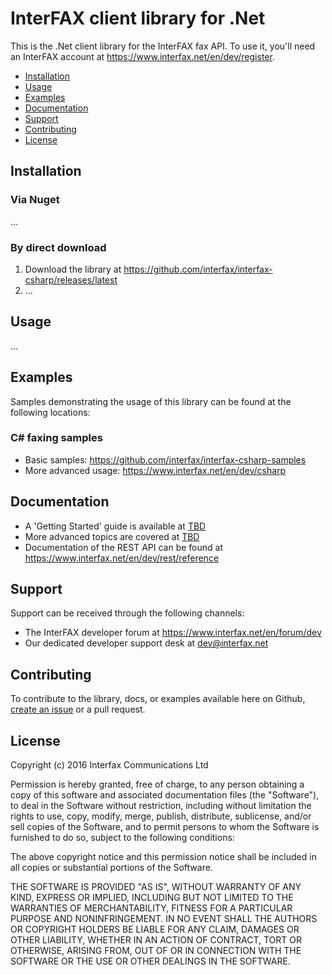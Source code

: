 # InterFAX client library for .Net

This is the .Net client library for the InterFAX fax API. To use it, you'll need an InterFAX account at https://www.interfax.net/en/dev/register. 

* [Installation](https://github.com/interfax/interfax-dotnet#installation)
* [Usage](https://github.com/interfax/interfax-dotnet#usage)
* [Examples](https://github.com/interfax/interfax-dotnet#examples)
* [Documentation](https://github.com/interfax/interfax-dotnet#documentation)
* [Support](https://github.com/interfax/interfax-dotnet#support)
* [Contributing](https://github.com/interfax/interfax-dotnet#contributing)
* [License](https://github.com/interfax/interfax-dotnet#license)

## Installation

### Via Nuget

...

### By direct download

1. Download the library at https://github.com/interfax/interfax-csharp/releases/latest
2. ...

## Usage

...

## Examples

Samples demonstrating the usage of this library can be found at the following locations:

### C# faxing samples

* Basic samples: https://github.com/interfax/interfax-csharp-samples
* More advanced usage: https://www.interfax.net/en/dev/csharp

## Documentation

* A 'Getting Started' guide is available at [TBD](#)
* More advanced topics are covered at [TBD](#)
* Documentation of the REST API can be found at https://www.interfax.net/en/dev/rest/reference

## Support

Support can be received through the following channels:

* The InterFAX developer forum at https://www.interfax.net/en/forum/dev
* Our dedicated developer support desk at dev@interfax.net

## Contributing
To contribute to the library, docs, or examples available here on Github, [create an issue](https://github.com/interfax/interfax-dotnet/issues) or a pull request.

## License

Copyright (c) 2016 Interfax Communications Ltd

Permission is hereby granted, free of charge, to any person obtaining a copy
of this software and associated documentation files (the "Software"), to deal
in the Software without restriction, including without limitation the rights
to use, copy, modify, merge, publish, distribute, sublicense, and/or sell
copies of the Software, and to permit persons to whom the Software is
furnished to do so, subject to the following conditions:

The above copyright notice and this permission notice shall be included in all
copies or substantial portions of the Software.

THE SOFTWARE IS PROVIDED "AS IS", WITHOUT WARRANTY OF ANY KIND, EXPRESS OR
IMPLIED, INCLUDING BUT NOT LIMITED TO THE WARRANTIES OF MERCHANTABILITY,
FITNESS FOR A PARTICULAR PURPOSE AND NONINFRINGEMENT. IN NO EVENT SHALL THE
AUTHORS OR COPYRIGHT HOLDERS BE LIABLE FOR ANY CLAIM, DAMAGES OR OTHER
LIABILITY, WHETHER IN AN ACTION OF CONTRACT, TORT OR OTHERWISE, ARISING FROM,
OUT OF OR IN CONNECTION WITH THE SOFTWARE OR THE USE OR OTHER DEALINGS IN THE
SOFTWARE.
